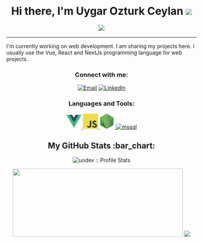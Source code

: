 <h1 align="center">Hi there, I'm Uygar Ozturk Ceylan <img src="https://media.giphy.com/media/hvRJCLFzcasrR4ia7z/giphy.gif" width="35"></h1>
<p align="center">
  <a href="https://github.com/DenverCoder1/readme-typing-svg"><img src="https://readme-typing-svg.herokuapp.com?font=Fira+Code&pause=1000&width=435&lines=Frontend+%26+Backend+Dev;Managment+Information+System&center=true&width=500&height=50" /></a>
</p>
<hr/>

I'm currently working on web development. I am sharing my projects here. I usually use the Vue, React and NextJs programming language for web projects.

<h3 align="center">Connect with me:</h3>

<p align="center">
<a href="mailto:uygaroztcyln@gmail.com"><img alt="Email" src="https://img.shields.io/badge/Email-uygaroztcyln@gmail.com-blue?style=flat&logo=gmail"></a>
<a href="https://www.linkedin.com/in/uodev/" target="_blank"><img alt="LinkedIn" src="https://img.shields.io/badge/LinkedIn-@uodev-blue?style=flat&logo=linkedin"></a>
<br>


<h3 align="center">Languages and Tools:</h3>
<p align="center"> <a href="" target="_blank" rel="noreferrer"> <img src="https://raw.githubusercontent.com/github/explore/80688e429a7d4ef2fca1e82350fe8e3517d3494d/topics/vue/vue.png" alt="Vue" width="40" height="40"/> </a> <a href="" target="_blank" rel="noreferrer"> <img src="https://raw.githubusercontent.com/github/explore/80688e429a7d4ef2fca1e82350fe8e3517d3494d/topics/javascript/javascript.png" alt="js" width="40" height="40"/> </a> <a href="" target="_blank" rel="noreferrer"> <img src="https://raw.githubusercontent.com/github/explore/80688e429a7d4ef2fca1e82350fe8e3517d3494d/topics/nodejs/nodejs.png" alt="NodeJs" width="40" height="40"/> </a> <a href="https://www.microsoft.com/en-us/sql-server" target="_blank" rel="noreferrer"> <img src="https://www.svgrepo.com/show/303229/microsoft-sql-server-logo.svg" alt="mssql" width="40" height="40"/> </a>
 </p>



<h2 align="center">My GitHub Stats :bar_chart:</h2>
<p align="center">
<img src="https://komarev.com/ghpvc/?username=uodev&color=green" alt="uodev :: Profile Stats"></a>
</p>
<p align="center">
  <img src="https://github-readme-stats.vercel.app/api?username=uodev&show_icons=true&theme=tokyonight" width="450" height="180">
  <img src="https://github-readme-stats.vercel.app/api/top-langs/?username=uodev&layout=compact&theme=tokyonight" height="180">
  </p>

